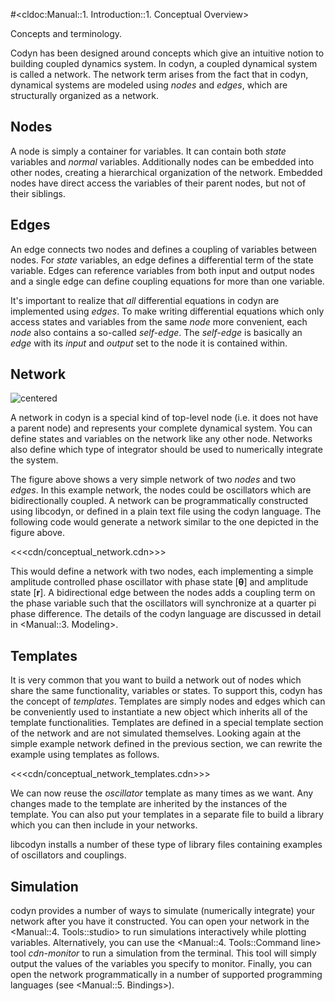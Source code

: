 #<cldoc:Manual::1. Introduction::1. Conceptual Overview>

Concepts and terminology.

Codyn has been designed around concepts which give an intuitive notion to
building coupled dynamics system. In codyn, a coupled dynamical system is called a
network. The network term arises from the fact that in codyn, dynamical systems
are modeled using *nodes* and *edges*, which are structurally organized as
a network.

## Nodes
A node is simply a container for variables. It can contain both *state*
variables and *normal* variables. Additionally nodes can be embedded into other nodes,
creating a hierarchical organization of the network. Embedded nodes have
direct access the variables of their parent nodes, but not of their siblings.

## Edges
An edge connects two nodes and defines a coupling of variables
between nodes. For *state* variables, an edge defines a differential term of
the state variable. Edges can reference variables from both input and output
nodes and a single edge can define coupling equations for more than one variable.

It's important to realize that *all* differential equations in codyn are
implemented using *edges*. To make writing differential equations which only
access states and variables from the same *node* more convenient, each *node*
also contains a so-called *self-edge*. The *self-edge* is basically an *edge*
with its *input* and *output* set to the node it is contained within.

## Network
![centered][concept]

A network in codyn is a special kind of top-level node (i.e. it does not have
a parent node) and represents your complete dynamical system. You can define
states and variables on the network like any other node. Networks also define
which type of integrator should be used to numerically integrate the system.

The figure above shows a very simple network of two *nodes* and two *edges*.
In this example network, the nodes could be oscillators which are bidirectionally
coupled. A network can be programmatically constructed using libcodyn, or defined
in a plain text file using the codyn language. The following code would generate
a network similar to the one depicted in the figure above.

<<<cdn/conceptual_network.cdn>>>

This would define a network with two nodes, each implementing a simple amplitude
controlled phase oscillator with phase state [**θ**] and amplitude state [**r**].
A bidirectional edge between the nodes adds a coupling
term on the phase variable such that the oscillators will synchronize at a quarter
pi phase difference. The details of the codyn language are
discussed in detail in <Manual::3. Modeling>.

## Templates
It is very common that you want to build a network out of nodes which share
the same functionality, variables or states. To support this, codyn has the
concept of *templates*. Templates are simply nodes and edges which can be
conveniently used to instantiate a new object which inherits all of the template
functionalities. Templates are defined in a special template section of the
network and are not simulated themselves. Looking again at the simple example
network defined in the previous section, we can rewrite the example using
templates as follows.

<<<cdn/conceptual_network_templates.cdn>>>

We can now reuse the *oscillator* template as many times as we want. Any
changes made to the template are inherited by the instances of the template.
You can also put your templates in a separate file to build a library which you
can then include in your networks.

libcodyn installs a number of these type of library files containing examples
of oscillators and couplings.

## Simulation
codyn provides a number of ways to simulate (numerically integrate) your network
after you have it constructed. You can open your network in the
<Manual::4. Tools::studio> to run simulations interactively while plotting
variables. Alternatively, you can use the <Manual::4. Tools::Command line> tool
*cdn-monitor* to run a simulation from the terminal. This tool will simply output
the values of the variables you specify to monitor. Finally, you can open
the network programmatically in a number of supported programming languages
(see <Manual::5. Bindings>).

[concept]: figures/concept.png
